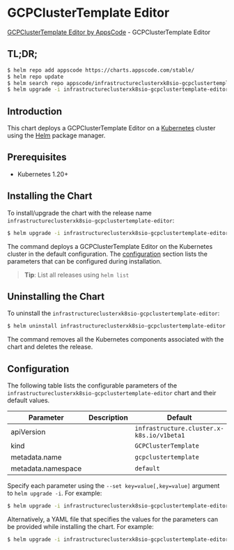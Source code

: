 # GCPClusterTemplate Editor

[GCPClusterTemplate Editor by AppsCode](https://appscode.com) - GCPClusterTemplate Editor

## TL;DR;

```bash
$ helm repo add appscode https://charts.appscode.com/stable/
$ helm repo update
$ helm search repo appscode/infrastructureclusterxk8sio-gcpclustertemplate-editor --version=v0.27.0
$ helm upgrade -i infrastructureclusterxk8sio-gcpclustertemplate-editor appscode/infrastructureclusterxk8sio-gcpclustertemplate-editor -n default --create-namespace --version=v0.27.0
```

## Introduction

This chart deploys a GCPClusterTemplate Editor on a [Kubernetes](http://kubernetes.io) cluster using the [Helm](https://helm.sh) package manager.

## Prerequisites

- Kubernetes 1.20+

## Installing the Chart

To install/upgrade the chart with the release name `infrastructureclusterxk8sio-gcpclustertemplate-editor`:

```bash
$ helm upgrade -i infrastructureclusterxk8sio-gcpclustertemplate-editor appscode/infrastructureclusterxk8sio-gcpclustertemplate-editor -n default --create-namespace --version=v0.27.0
```

The command deploys a GCPClusterTemplate Editor on the Kubernetes cluster in the default configuration. The [configuration](#configuration) section lists the parameters that can be configured during installation.

> **Tip**: List all releases using `helm list`

## Uninstalling the Chart

To uninstall the `infrastructureclusterxk8sio-gcpclustertemplate-editor`:

```bash
$ helm uninstall infrastructureclusterxk8sio-gcpclustertemplate-editor -n default
```

The command removes all the Kubernetes components associated with the chart and deletes the release.

## Configuration

The following table lists the configurable parameters of the `infrastructureclusterxk8sio-gcpclustertemplate-editor` chart and their default values.

|     Parameter      | Description |                       Default                        |
|--------------------|-------------|------------------------------------------------------|
| apiVersion         |             | <code>infrastructure.cluster.x-k8s.io/v1beta1</code> |
| kind               |             | <code>GCPClusterTemplate</code>                      |
| metadata.name      |             | <code>gcpclustertemplate</code>                      |
| metadata.namespace |             | <code>default</code>                                 |


Specify each parameter using the `--set key=value[,key=value]` argument to `helm upgrade -i`. For example:

```bash
$ helm upgrade -i infrastructureclusterxk8sio-gcpclustertemplate-editor appscode/infrastructureclusterxk8sio-gcpclustertemplate-editor -n default --create-namespace --version=v0.27.0 --set apiVersion=infrastructure.cluster.x-k8s.io/v1beta1
```

Alternatively, a YAML file that specifies the values for the parameters can be provided while
installing the chart. For example:

```bash
$ helm upgrade -i infrastructureclusterxk8sio-gcpclustertemplate-editor appscode/infrastructureclusterxk8sio-gcpclustertemplate-editor -n default --create-namespace --version=v0.27.0 --values values.yaml
```
